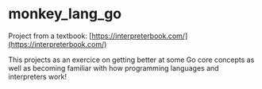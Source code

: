 # monkey_lang_go

Project from a textbook: [https://interpreterbook.com/](https://interpreterbook.com/) 

This projects as an exercice on getting better at some Go core concepts as well as becoming familiar with how programming languages and interpreters work!
